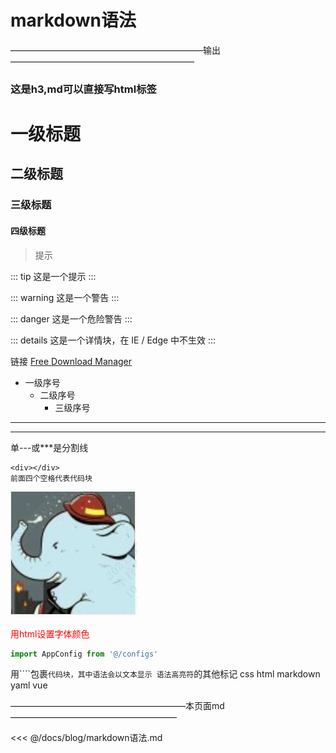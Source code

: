 # markdown语法
——————————————————————输出—————————————————————
<h3>这是h3,md可以直接写html标签</h3>

# 一级标题
## 二级标题
### 三级标题
####  四级标题

> 提示

::: tip
这是一个提示
:::

::: warning
这是一个警告
:::

::: danger
这是一个危险警告
:::

::: details
这是一个详情块，在 IE / Edge 中不生效
:::

链接 [Free Download Manager](http://www.freedownloadmanager.org/download.htm)

* 一级序号
  * 二级序号
    * 三级序号

---
***
单---或***是分割线

[comment]: <> (这句话被注释了,前面无缩进，后面不要跟东西)

    <div></div>
    前面四个空格代表代码块
    
![图片](../.vuepress/public/favicon.png)

<html>
<font color=red>用html设置字体颜色</font>
</html>

``` js
import AppConfig from '@/configs'
```

用````包裹```代码块，其中语法会以文本显示
语法高亮符```的其他标记 css html markdown yaml vue

————————————————————本页面md———————————————————

<<< @/docs/blog/markdown语法.md


